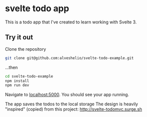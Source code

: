 # svelte todo app

This is a todo app that I've created to learn working with Svelte 3.

## Try it out

Clone the repository

```bash
git clone git@github.com:alveshelio/svelte-todo-example.git
```

...then

```bash
cd svelte-todo-example
npm install
npm run dev
```

Navigate to [localhost:5000](http://localhost:5000). You should see your app running.

The app saves the todos to the local storage
The design is heavily "inspired" (copied) from this project: <http://svelte-todomvc.surge.sh>
